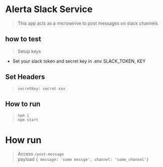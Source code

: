 # Alerta Slack Service
> This app acts as a microserive to post messages on slack channels

## how to test
 > Setup keys <br>
- Set your slack token and secret key in .env SLACK_TOKEN, KEY

## Set Headers
> ```secretKey: secret xxx```

##  How to run
> `npm i` <br>
`npm start`

# How run
> Access `/post-message`  <br>
payload ``` { message: 'some messge', channel: 'some_channel'} ```

